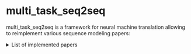 # multi_task_seq2seq
multi_task_seq2seq is a framework for neural machine translation allowing to reimplement various sequence modeling papers:

<details><summary>List of implemented papers</summary><p>

* **Residual Adapters**
  + [Simple, scalable adaptation for neural machine translation. (Ankur Bapna and Orhan Firat. 2019)]
* **Effective domain mixing**
  + [Effective Domain Mixing for Neural Machine Translation. (Denny Britz, Quoc Le, Reid Pryzant)]
* **Domain control**
  + [Domain Control for Neural Machine Translation. (Catherine Kobus, Josep Crego, Jean Senellart)]
